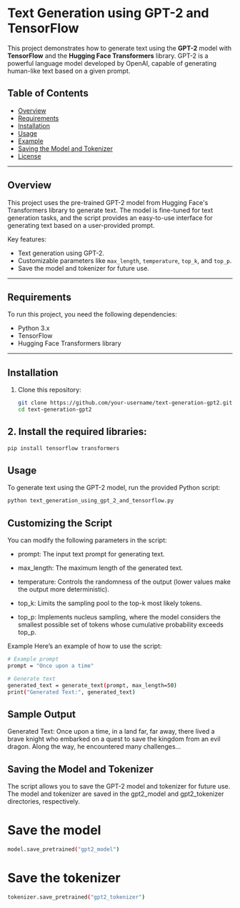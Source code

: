 # Text Generation using GPT-2 and TensorFlow

This project demonstrates how to generate text using the **GPT-2** model with **TensorFlow** and the **Hugging Face Transformers** library. GPT-2 is a powerful language model developed by OpenAI, capable of generating human-like text based on a given prompt.

## Table of Contents
- [Overview](#overview)
- [Requirements](#requirements)
- [Installation](#installation)
- [Usage](#usage)
- [Example](#example)
- [Saving the Model and Tokenizer](#saving-the-model-and-tokenizer)
- [License](#license)

---

## Overview
This project uses the pre-trained GPT-2 model from Hugging Face's Transformers library to generate text. The model is fine-tuned for text generation tasks, and the script provides an easy-to-use interface for generating text based on a user-provided prompt.

Key features:
- Text generation using GPT-2.
- Customizable parameters like `max_length`, `temperature`, `top_k`, and `top_p`.
- Save the model and tokenizer for future use.

---

## Requirements
To run this project, you need the following dependencies:
- Python 3.x
- TensorFlow
- Hugging Face Transformers library

---

## Installation
1. Clone this repository:
   ```bash
   git clone https://github.com/your-username/text-generation-gpt2.git
   cd text-generation-gpt2

## 2. Install the required libraries:
   ```bash
   pip install tensorflow transformers
   ```

## Usage
To generate text using the GPT-2 model, run the provided Python script:

```bash
python text_generation_using_gpt_2_and_tensorflow.py
```

## Customizing the Script
You can modify the following parameters in the script:

- prompt: The input text prompt for generating text.

- max_length: The maximum length of the generated text.

- temperature: Controls the randomness of the output (lower values make the output more deterministic).

- top_k: Limits the sampling pool to the top-k most likely tokens.

- top_p: Implements nucleus sampling, where the model considers the smallest possible set of tokens whose cumulative probability exceeds top_p.

Example
Here’s an example of how to use the script:

```bash
# Example prompt
prompt = "Once upon a time"

# Generate text
generated_text = generate_text(prompt, max_length=50)
print("Generated Text:", generated_text)
```

## Sample Output

Generated Text: Once upon a time, in a land far, far away, there lived a brave knight who embarked on a quest to save the kingdom from an evil dragon. Along the way, he encountered many challenges...

## Saving the Model and Tokenizer
The script allows you to save the GPT-2 model and tokenizer for future use. The model and tokenizer are saved in the gpt2_model and gpt2_tokenizer directories, respectively.

# Save the model
```bash
model.save_pretrained("gpt2_model")
```

# Save the tokenizer
```bash
tokenizer.save_pretrained("gpt2_tokenizer")
```
